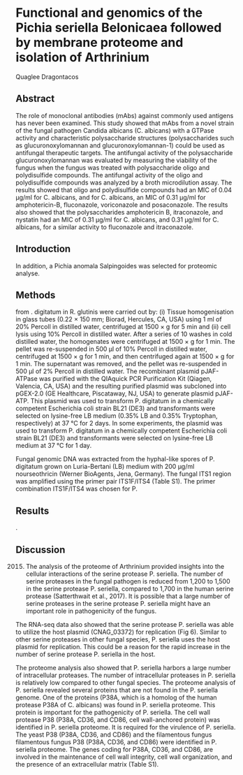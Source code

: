 # Functional and genomics of the Pichia  seriella Belonicaea followed by membrane proteome and isolation of Arthrinium
Quaglee Dragontacos


## Abstract
The role of monoclonal antibodies (mAbs) against commonly used antigens has never been examined. This study showed that mAbs from a novel strain of the fungal pathogen Candida albicans (C. albicans) with a GTPase activity and characteristic polysaccharide structures (polysaccharides such as glucuronoxylomannan and glucuronoxylomannan-1) could be used as antifungal therapeutic targets. The antifungal activity of the polysaccharide glucuronoxylomannan was evaluated by measuring the viability of the fungus when the fungus was treated with polysaccharide oligo and polydisulfide compounds. The antifungal activity of the oligo and polydisulfide compounds was analyzed by a broth microdilution assay. The results showed that oligo and polydisulfide compounds had an MIC of 0.04 µg/ml for C. albicans, and for C. albicans, an MIC of 0.31 µg/ml for amphotericin-B, fluconazole, voriconazole and posaconazole. The results also showed that the polysaccharides amphotericin B, itraconazole, and nystatin had an MIC of 0.31 µg/ml for C. albicans, and 0.31 µg/ml for C. albicans, for a similar activity to fluconazole and itraconazole.


## Introduction

In addition, a Pichia anomala Salpingoides was selected for proteomic analyse.


## Methods
from . digitatum in R. glutinis were carried out by: (i) Tissue homogenisation in glass tubes (0.22 × 150 mm; Biorad, Hercules, CA, USA) using 1 ml of 20% Percoll in distilled water, centrifuged at 1500 × g for 5 min and (ii) cell lysis using 10% Percoll in distilled water. After a series of 10 washes in cold distilled water, the homogenates were centrifuged at 1500 × g for 1 min. The pellet was re-suspended in 500 µl of 10% Percoll in distilled water, centrifuged at 1500 × g for 1 min, and then centrifuged again at 1500 × g for 1 min. The supernatant was removed, and the pellet was re-suspended in 500 µl of 2% Percoll in distilled water. The recombinant plasmid pJAF-ATPase was purified with the QIAquick PCR Purification Kit (Qiagen, Valencia, CA, USA) and the resulting purified plasmid was subcloned into pGEX-2.0 (GE Healthcare, Piscataway, NJ, USA) to generate plasmid pJAF-ATP. This plasmid was used to transform P. digitatum in a chemically competent Escherichia coli strain BL21 (DE3) and transformants were selected on lysine-free LB medium (0.35% LB and 0.35% Tryptophan, respectively) at 37 °C for 2 days. In some experiments, the plasmid was used to transform P. digitatum in a chemically competent Escherichia coli strain BL21 (DE3) and transformants were selected on lysine-free LB medium at 37 °C for 1 day.

Fungal genomic DNA was extracted from the hyphal-like spores of P. digitatum grown on Luria-Bertani (LB) medium with 200 µg/ml nourseothricin (Werner BioAgents, Jena, Germany). The fungal ITS1 region was amplified using the primer pair ITS1F/ITS4 (Table S1). The primer combination ITS1F/ITS4 was chosen for P.


## Results
.


## Discussion
 2015. The analysis of the proteome of Arthrinium provided insights into the cellular interactions of the serine protease P. seriella. The number of serine proteases in the fungal pathogen is reduced from 1,200 to 1,500 in the serine protease P. seriella, compared to 1,700 in the human serine protease (Satterthwait et al., 2017). It is possible that a large number of serine proteases in the serine protease P. seriella might have an important role in pathogenicity of the fungus.

The RNA-seq data also showed that the serine protease P. seriella was able to utilize the host plasmid (CNAG_03372) for replication (Fig 6). Similar to other serine proteases in other fungal species, P. seriella uses the host plasmid for replication. This could be a reason for the rapid increase in the number of serine protease P. seriella in the host.

The proteome analysis also showed that P. seriella harbors a large number of intracellular proteases. The number of intracellular proteases in P. seriella is relatively low compared to other fungal species. The proteome analysis of P. seriella revealed several proteins that are not found in the P. seriella genome. One of the proteins (P38A, which is a homolog of the human protease P38A of C. albicans) was found in P. seriella proteome. This protein is important for the pathogenicity of P. seriella. The cell wall protease P38 (P38A, CD36, and CD86, cell wall-anchored protein) was identified in P. seriella proteome. It is required for the virulence of P. seriella. The yeast P38 (P38A, CD36, and CD86) and the filamentous fungus filamentous fungus P38 (P38A, CD36, and CD86) were identified in P. seriella proteome. The genes coding for P38A, CD36, and CD86, are involved in the maintenance of cell wall integrity, cell wall organization, and the presence of an extracellular matrix (Table S1).
